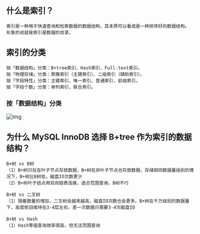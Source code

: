 ## 什么是索引？

```
索引是一种用于快速查询和检索数据的数据结构，其本质可以看成是一种排序好的数据结构。
形象的说就是索引是数据的目录。
```

## 索引的分类

```
按「数据结构」分类：B+tree索引、Hash索引、Full-text索引。
按「物理存储」分类：聚簇索引（主键索引）、二级索引（辅助索引）。
按「字段特性」分类：主键索引、唯一索引、普通索引、前缀索引。
按「字段个数」分类：单列索引、联合索引。
```

### 按「数据结构」分类

![img](https://cdn.jsdelivr.net/gh/iamk123/typora@main/uPic/2023/08/08/13595216914743921691474392492IpVp9e-%E7%B4%A2%E5%BC%95%E5%88%86%E7%B1%BB.drawio.png)





## 为什么 MySQL InnoDB 选择 B+tree 作为索引的数据结构？

```
B+树 vs B树
（1）B+树只在在叶子节点存放数据，B+树在非叶子节点也存放数据，存储相同数据量级别的情况下，B+树比B树低，磁盘IO次数更少
（2）B+树叶子结点用双向链表连接，适合范围查询，B树不行

B+树 vs 二叉树
（1）随着数量的增加，二叉树会越来越高，磁盘IO次数也会更多。B+树在千万级别的数据量下，高度依旧维持在3-4层左右，差一次数据只需要3-4次磁盘IO

B+树 vs Hash
（1）Hash等值查询效率很高，但无法范围查询
```

